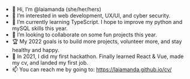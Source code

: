 - 👋 Hi, I’m @laiamanda (she/her/hers)
- 👀 I’m interested in web development, UX/UI, and cyber security.
- 🌱 I’m currently learning TypeScript. I hope to improve my python and mySQL skills this year.
- 💞️ I’m looking to collaborate on some fun projects this year.
- 🏆 My 2022 goals is to build more projects, volunteer more, and stay healthy and happy.
- 🥳 In 2021, I did my first hackathon. Finally learned React & Vue, made my cv, and landed my first job.
- 📫 You can reach me by going to: https://laiamanda.github.io/cv/

<!---
laiamanda/laiamanda is a ✨ special ✨ repository because its `README.md` (this file) appears on your GitHub profile.
You can click the Preview link to take a look at your changes.
--->
